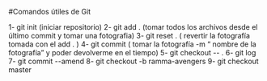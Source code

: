 #Comandos útiles de Git

1- git init (iniciar repositorio)
2- git add . (tomar todos los archivos desde el último commit y tomar una fotografia)
3- git reset . ( revertir la fotografía tomada con el add . )
4- git commit ( tomar la fotografía -m “ nombre de la fotografía”  y poder devolverme en el tiempo)
5- git checkout -- .
6- git log 
7- git commit --amend
8- git checkout -b ramma-avengers
9- git checkout master